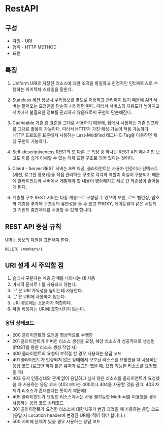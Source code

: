# RestAPI

## 구성

- 자원 - URI
- 행위 - HTTP METHOD
- 표현

## 특징

1. Uniform
   URI로 지정한 리소스에 대한 조작을 통일하고 한정적인 인터페이스로 수행하는 아키텍처 스타일을 말한다.

2. Stateless
   세션 정보나 쿠키정보를 별도로 저장하고 관리하지 않기 때문에 API 서버는 들어오는 요청만을 단순히 처리하면 된다. 따라서 서비스의 자유도가 높아지고 서버에서 불필요한 정보를 관리하지 않음으로써 구현이 단순해진다.

3. Cacheable
   기존 웹 표준을 그대로 사용하기 때문에, 웹에서 사용하는 기존 인프라를 그대로 활용이 가능하다. 따라서 HTTP가 가진 캐싱 기능이 적용 가능하다. HTTP 프로토콜 표준에서 사용하는 Last-Modified 태그나 E-Tag를 이용하면 캐싱 구현이 가능하다.

4. Self-descriptiveness
   REST의 또 다른 큰 특징 중 하나는 REST API 메시지만 보고도 이를 쉽게 이해할 수 있는 자체 표현 구조로 되어 있다는 것이다.

5. Client - Server
   REST 서버는 API 제공, 클라이언트는 사용자 인증이나 컨텍스트(세션, 로그인 정보)등을 직접 관리하는 구조로 각각의 역할이 확실히 구분되기 때문에 클라이언트와 서버에서 개발해야 할 내용이 명확해지고 서로 간 의존성이 줄어들게 된다.

6. 계층형 구조
   REST 서버는 다중 계층으로 구성될 수 있으며 보안, 로드 밸런싱, 암호화 계층을 추가해 구조상의 유연성을 둘 수 있고 PROXY, 게이트웨이 같은 네트워크 기반의 중간매체를 사용할 수 있게 합니다.

## REST API 중심 규칙

URI는 정보의 자원을 표현해야 한다.

```
DELETE /members/1
```

## URI 설계 시 주의할 점

1. 슬래시 구분자는 계층 관계를 나타내는 데 사용
2. 마지막 문자로 / 를 사용하지 않는다.
3. '-' 은 URI 가독성을 높이는데 사용한다.
4. '\_' 은 URI에 사용하지 않는다.
5. URI 경로에는 소문자가 적합하다.
6. 파일 확장자는 URI에 포함시키지 않는다.

### 응답 상태코드

- 200 클라이언트의 요청을 정상적으로 수행함
- 201 클라이언트가 어떠한 리소스 생성을 요청, 해당 리소스가 성공적으로 생성됨(POST를 통한 리소스 생성 작업 시)
- 400 클라이언트의 요청이 부적절 할 경우 사용하는 응답 코드
- 401 클라이언트가 인증되지 않은 상태에서 보호된 리소스를 요청했을 때 사용하는 응답 코드
  (로그인 하지 않은 유저가 로그인 했을 때, 요청 가능한 리소스를 요청했을 때)
- 403 유저 인증상태와 관계 없이 응답하고 싶지 않은 리소스를 클라이언트가 요청했을 때 사용하는 응답 코드
  (403 보다는 400이나 404를 사용할 것을 권고. 403 자체가 리소스가 존재한다는 뜻이기 때문에)
- 405 클라이언트가 요청한 리소스에서는 사용 불가능한 Method를 이용했을 경우 사용하는 응답 코드
  상태코드
- 301 클라이언트가 요청한 리소스에 대한 URI가 변경 되었을 때 사용하는 응답 코드
  (응답 시 Location header에 변경된 URI를 적어 줘야 합니다.)
- 500 서버에 문제가 있을 경우 사용하는 응답 코드
